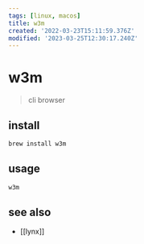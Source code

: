 ```yaml
---
tags: [linux, macos]
title: w3m
created: '2022-03-23T15:11:59.376Z'
modified: '2023-03-25T12:30:17.240Z'
---
```


# w3m

> cli browser

## install

```sh
brew install w3m
```

## usage

```sh
w3m
```

## see also

- [[lynx]]
